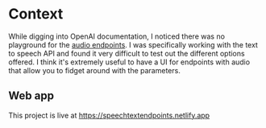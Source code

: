 # Context

While digging into OpenAI documentation, I noticed there was no playground for the [audio endpoints](https://platform.openai.com/docs/api-reference/audio). I was specifically working with the text to speech API and found it very difficult to test out the different options offered. 
I think it's extremely useful to have a UI for endpoints with audio that allow you to fidget around with the parameters.

## Web app

This project is live at https://speechtextendpoints.netlify.app 
